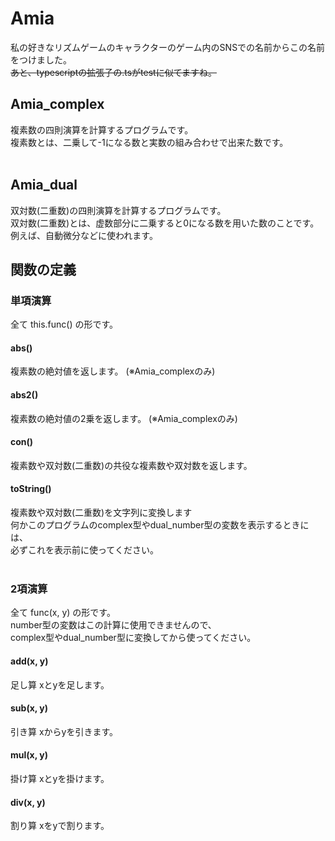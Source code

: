 # Amia
私の好きなリズムゲームのキャラクターのゲーム内のSNSでの名前からこの名前をつけました。<br>
<s>あと、typescriptの拡張子の.tsがtestに似てますね。</s>
&nbsp;<br>
## Amia_complex
複素数の四則演算を計算するプログラムです。<br>
複素数とは、二乗して-1になる数と実数の組み合わせで出来た数です。<br>
&nbsp;<br>
## Amia_dual
双対数(二重数)の四則演算を計算するプログラムです。<br>
双対数(二重数)とは、虚数部分に二乗すると0になる数を用いた数のことです。<br>
例えば、自動微分などに使われます。
&nbsp;<br>
## 関数の定義
### 単項演算
全て this.func() の形です。
#### abs()
複素数の絶対値を返します。 (※Amia_complexのみ)
#### abs2()
複素数の絶対値の2乗を返します。 (※Amia_complexのみ)
#### con()
複素数や双対数(二重数)の共役な複素数や双対数を返します。
#### toString()
複素数や双対数(二重数)を文字列に変換します<br>
何かこのプログラムのcomplex型やdual_number型の変数を表示するときには、<br>
必ずこれを表示前に使ってください。<br>
&nbsp;<br>
### 2項演算
全て func(x, y) の形です。<br>
number型の変数はこの計算に使用できませんので、<br>
complex型やdual_number型に変換してから使ってください。
#### add(x, y)
足し算 xとyを足します。
#### sub(x, y)
引き算 xからyを引きます。
#### mul(x, y)
掛け算 xとyを掛けます。
#### div(x, y)
割り算 xをyで割ります。
